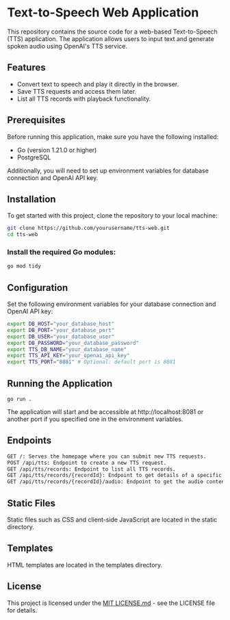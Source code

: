 # Text-to-Speech Web Application

This repository contains the source code for a web-based Text-to-Speech (TTS) application. The application allows users to input text and generate spoken audio using OpenAI's TTS service.

## Features

- Convert text to speech and play it directly in the browser.
- Save TTS requests and access them later.
- List all TTS records with playback functionality.

## Prerequisites

Before running this application, make sure you have the following installed:
- Go (version 1.21.0 or higher)
- PostgreSQL

Additionally, you will need to set up environment variables for database connection and OpenAI API key.

## Installation

To get started with this project, clone the repository to your local machine:

```bash
git clone https://github.com/yourusername/tts-web.git
cd tts-web
```

### Install the required Go modules:
```bash
go mod tidy
```

## Configuration
Set the following environment variables for your database connection and OpenAI API key:

```bash
export DB_HOST="your_database_host"
export DB_PORT="your_database_port"
export DB_USER="your_database_user"
export DB_PASSWORD="your_database_password"
export TTS_DB_NAME="your_database_name"
export TTS_API_KEY="your_openai_api_key"
export TTS_PORT="8081" # Optional: default port is 8081
```

## Running the Application
```angular2html
go run .
```

The application will start and be accessible at http://localhost:8081 or another port if you specified one in the environment variables.

## Endpoints
```bash
GET /: Serves the homepage where you can submit new TTS requests.
POST /api/tts: Endpoint to create a new TTS request.
GET /api/tts/records: Endpoint to list all TTS records.
GET /api/tts/records/{recordId}: Endpoint to get details of a specific TTS record.
GET /api/tts/records/{recordId}/audio: Endpoint to get the audio content of a specific TTS record.
```

## Static Files
Static files such as CSS and client-side JavaScript are located in the static directory.

## Templates
HTML templates are located in the templates directory.

## License
This project is licensed under the [MIT LICENSE.md](LICENSE.md) - see the LICENSE file for details.
